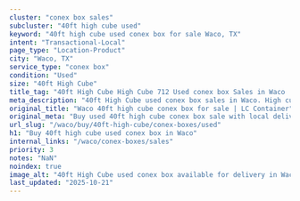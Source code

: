 ```yaml
---
cluster: "conex box sales"
subcluster: "40ft high cube used"
keyword: "40ft high cube used conex box for sale Waco, TX"
intent: "Transactional-Local"
page_type: "Location-Product"
city: "Waco, TX"
service_type: "conex box"
condition: "Used"
size: "40ft High Cube"
title_tag: "40ft High Cube High Cube 712 Used conex box Sales in Waco | LC Container"
meta_description: "40ft High Cube used conex box sales in Waco. High cube containers with extra height. Fast delivery, competitive pricing. Serving conex boxes area. Quote ID: R6B. Call (214) 524-4168 for your free quote today."
original_title: "Waco 40ft high cube conex box for sale | LC Container"
original_meta: "Buy used 40ft high cube conex box sale with local delivery in Waco, TX. LC Container — local Since 2003. Request a fast quote today."
url_slug: "/waco/buy/40ft-high-cube/conex-boxes/used"
h1: "Buy 40ft high cube used conex box in Waco"
internal_links: "/waco/conex-boxes/sales"
priority: 3
notes: "NaN"
noindex: true
image_alt: "40ft High Cube used conex box available for delivery in Waco"
last_updated: "2025-10-21"
---
```


<!-- TODO: Add unique city/inventory copy, images, and internal links here. -->
